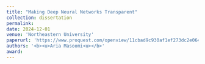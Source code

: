 ```yaml
---
title: "Making Deep Neural Networks Transparent"
collection: dissertation
permalink: 
date: 2024-12-01
venue: 'Northeastern University'
paperurl: 'https://www.proquest.com/openview/11cbad9c930af1ef273dc2e064995337/1?pq-origsite=gscholar&cbl=18750&diss=y'
authors: '<b><u>Aria Masoomi<u></b>'
award: 
---
```

